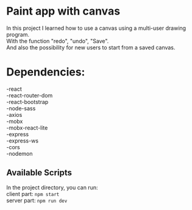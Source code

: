 # Paint app with canvas

In this project I learned how to use a canvas using a multi-user drawing program.\
With the function "redo", "undo", "Save".\
And also the possibility for new users to start from a saved canvas.

# Dependencies:

   -react\
   -react-router-dom\
   -react-bootstrap\
   -node-sass\
   -axios\
   -mobx\
   -mobx-react-lite\
   -express\
   -express-ws\
   -cors\
   -nodemon

## Available Scripts

In the project directory, you can run:\
client part: `npm start`\
server part: `npm run dev`
